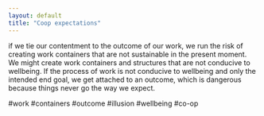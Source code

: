 ```yaml
---
layout: default
title: "Coop expectations"
---
```


if we tie our contentment to the outcome of our work, we run the risk of creating work containers that are not sustainable in the present moment. We might create work containers and structures that are not conducive to wellbeing. If the process of work is not conducive to wellbeing and only the intended end goal, we get attached to an outcome, which is dangerous because things never go the way we expect. 

#work #containers #outcome #illusion #wellbeing #co-op

